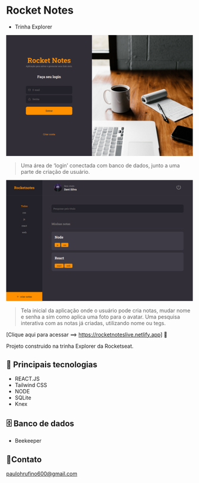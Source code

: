 # Rocket Notes 

+ Trinha Explorer

![Imagem do projeto rocket notes](./src/assets/rocketnotes.log_.png)

> Uma área de ‘login’ conectada com banco de dados, junto a uma parte de criação de usuário.

![Imagem do projeto rocket notes](./src/assets/rocketnotes.lob_.png)
> Tela inicial da aplicação onde o usuário pode cria notas, mudar nome e senha a sim como aplica uma foto para o avatar. Uma pesquisa interativa com as notas já criadas, utilizando nome ou tegs.


[Clique aqui para acessar ==> https://rocketnoteslive.netlify.app]
🔎


Projeto construido na trinha Explorer da Rocketseat.

## 🤖 Principais tecnologias

- REACT.JS
- Tailwind CSS
- NODE
- SQLite
- Knex

## 🗄 Banco de dados

- Beekeeper

## 👾Contato

paulohrufino600@gmail.com
